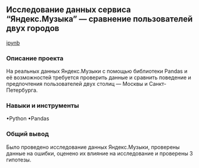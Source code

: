 ## Исследование данных сервиса “Яндекс.Музыка” — сравнение пользователей двух городов
[ipynb](https://github.com/natashkaau/portfolio/blob/main/project_1/db80ae87-9f8a-4eea-9ff0-54343dbfaa4e.ipynb)
### Описание проекта
На реальных данных Яндекс.Музыки c помощью библиотеки Pandas и её возможностей требуется проверить данные и сравнить поведение и предпочтения пользователей двух столиц — Москвы и Санкт-Петербурга.
### Навыки и инструменты
•Python
•Pandas
### Общий вывод
Было проведено исследование данных Яндекс.Музыки, проверены данные на ошибки, оценено их влияние на исследование и проверены 3 гипотезы.
